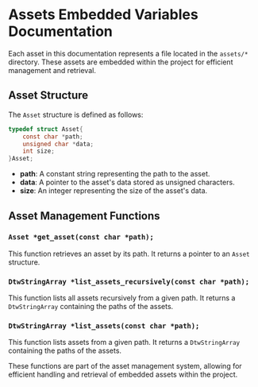 # Assets Embedded Variables Documentation

Each asset in this documentation represents a file located in the `assets/*` directory. These assets are embedded within the project for efficient management and retrieval.

## Asset Structure

The `Asset` structure is defined as follows:

```c
typedef struct Asset{
    const char *path;
    unsigned char *data;
    int size;
}Asset;
```

- **path**: A constant string representing the path to the asset.
- **data**: A pointer to the asset's data stored as unsigned characters.
- **size**: An integer representing the size of the asset's data.

## Asset Management Functions

### `Asset *get_asset(const char *path);`

This function retrieves an asset by its path. It returns a pointer to an `Asset` structure.

### `DtwStringArray *list_assets_recursively(const char *path);`

This function lists all assets recursively from a given path. It returns a `DtwStringArray` containing the paths of the assets.

### `DtwStringArray *list_assets(const char *path);`

This function lists assets from a given path. It returns a `DtwStringArray` containing the paths of the assets.

These functions are part of the asset management system, allowing for efficient handling and retrieval of embedded assets within the project.